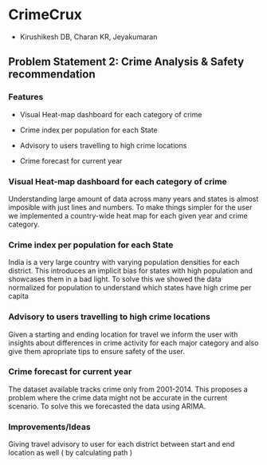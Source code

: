 # CrimeCrux

- Kirushikesh DB, Charan KR, Jeyakumaran

## Problem Statement 2: Crime Analysis & Safety recommendation

### Features

- Visual Heat-map dashboard for each category of crime

- Crime index per population for each State

- Advisory to users travelling to high crime locations

- Crime forecast for current year

### Visual Heat-map dashboard for each category of crime

Understanding large amount of data across many years and states is almost imposible with just lines and numbers. To make things simpler for the user we implemented a country-wide heat map for each given year and crime category.

### Crime index per population for each State

India is a very large country with varying population densities for each district. This introduces an implicit bias for states with high population and showcases them in a bad light. To solve this we showed the data normalized for population to understand which states have high crime per capita

### Advisory to users travelling to high crime locations

Given a starting and ending location for travel we inform the user with insights about differences in crime activity for each major category and also give them apropriate tips to ensure safety of the user.

### Crime forecast for current year

The dataset available tracks crime only from 2001-2014. This proposes a problem where the crime data might not be accurate in the current scenario. To solve this we forecasted the data using ARIMA.

### Improvements/Ideas

Giving travel advisory to user for each district between start and end location as well ( by calculating path )





